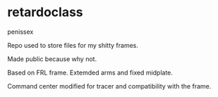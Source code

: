 # retardoclass
penissex


Repo used to store files for my shitty frames. 

Made public because why not. 


Based on FRL frame. Extemded arms and fixed midplate. 

Command center modified for tracer and compatibility with the frame.
